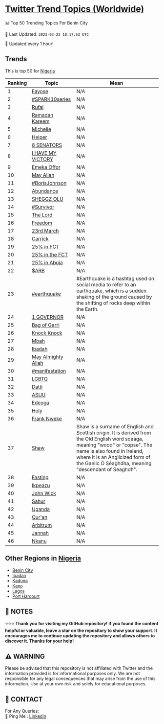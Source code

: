 [Twitter Trend Topics (Worldwide)](https://github.com/ErcinDedeoglu/Twitter-Trend-Topics)
==========


📊 Top 50 Trending Topics For Benin City

📆 Last Updated: `2023-03-23 10:17:53 UTC`

🔧 Updated every 1 hour!


## Trends

This is top 50 for [Nigeria](</Nigeria>)

| Ranking | Topic | Mean |
| ------- | ------------ | ------------ |
| 1 | [Fayose](http://twitter.com/search?q=Fayose) | N/A |
| 2 | [#SPARK10series](http://twitter.com/search?q=%23SPARK10series) | N/A |
| 3 | [Rufai](http://twitter.com/search?q=Rufai) | N/A |
| 4 | [Ramadan Kareem](http://twitter.com/search?q=Ramadan+Kareem) | N/A |
| 5 | [Michelle](http://twitter.com/search?q=Michelle) | N/A |
| 6 | [Helper](http://twitter.com/search?q=Helper) | N/A |
| 7 | [8 SENATORS](http://twitter.com/search?q=8+SENATORS) | N/A |
| 8 | [I HAVE MY VICTORY](http://twitter.com/search?q=I+HAVE+MY+VICTORY) | N/A |
| 9 | [Emeka Offor](http://twitter.com/search?q=Emeka+Offor) | N/A |
| 10 | [May Allah](http://twitter.com/search?q=May+Allah) | N/A |
| 11 | [#BorisJohnson](http://twitter.com/search?q=%23BorisJohnson) | N/A |
| 12 | [Abundance](http://twitter.com/search?q=Abundance) | N/A |
| 13 | [SHEGGZ OLU](http://twitter.com/search?q=SHEGGZ+OLU) | N/A |
| 14 | [#Survivor](http://twitter.com/search?q=%23Survivor) | N/A |
| 15 | [The Lord](http://twitter.com/search?q=The+Lord) | N/A |
| 16 | [Freedom](http://twitter.com/search?q=Freedom) | N/A |
| 17 | [23rd March](http://twitter.com/search?q=23rd+March) | N/A |
| 18 | [Carrick](http://twitter.com/search?q=Carrick) | N/A |
| 19 | [25% in FCT](http://twitter.com/search?q=25%25+in+FCT) | N/A |
| 20 | [25% in the FCT](http://twitter.com/search?q=25%25+in+the+FCT) | N/A |
| 21 | [25% in Abuja](http://twitter.com/search?q=25%25+in+Abuja) | N/A |
| 22 | [$ARB](http://twitter.com/search?q=%24ARB) | N/A |
| 23 | [#earthquake](http://twitter.com/search?q=%23earthquake) | #Earthquake is a hashtag used on social media to refer to an earthquake, which is a sudden shaking of the ground caused by the shifting of rocks deep within the Earth. |
| 24 | [1 GOVERNOR](http://twitter.com/search?q=1+GOVERNOR) | N/A |
| 25 | [Bag of Garri](http://twitter.com/search?q=Bag+of+Garri) | N/A |
| 26 | [Knock Knock](http://twitter.com/search?q=Knock+Knock) | N/A |
| 27 | [Mbah](http://twitter.com/search?q=Mbah) | N/A |
| 28 | [Ibadah](http://twitter.com/search?q=Ibadah) | N/A |
| 29 | [May Almighty Allah](http://twitter.com/search?q=May+Almighty+Allah) | N/A |
| 30 | [#manifestation](http://twitter.com/search?q=%23manifestation) | N/A |
| 31 | [LGBTQ](http://twitter.com/search?q=LGBTQ) | N/A |
| 32 | [Datti](http://twitter.com/search?q=Datti) | N/A |
| 33 | [ASUU](http://twitter.com/search?q=ASUU) | N/A |
| 34 | [Edeoga](http://twitter.com/search?q=Edeoga) | N/A |
| 35 | [Holy](http://twitter.com/search?q=Holy) | N/A |
| 36 | [Frank Nweke](http://twitter.com/search?q=Frank+Nweke) | N/A |
| 37 | [Shaw](http://twitter.com/search?q=Shaw) | Shaw is a surname of English and Scottish origin. It is derived from the Old English word sceaga, meaning "wood" or "copse". The name is also found in Ireland, where it is an Anglicized form of the Gaelic Ó Séaghdha, meaning "descendant of Seaghdh". |
| 38 | [Fasting](http://twitter.com/search?q=Fasting) | N/A |
| 39 | [Ikpeazu](http://twitter.com/search?q=Ikpeazu) | N/A |
| 40 | [John Wick](http://twitter.com/search?q=John+Wick) | N/A |
| 41 | [Sahur](http://twitter.com/search?q=Sahur) | N/A |
| 42 | [Uganda](http://twitter.com/search?q=Uganda) | N/A |
| 43 | [Qur'an](http://twitter.com/search?q=Qur%27an) | N/A |
| 44 | [Arbitrum](http://twitter.com/search?q=Arbitrum) | N/A |
| 45 | [Jannah](http://twitter.com/search?q=Jannah) | N/A |
| 46 | [Nkanu](http://twitter.com/search?q=Nkanu) | N/A |



## Other Regions in [Nigeria](</Nigeria>)

* [Benin City](</Nigeria/Benin City.md>)
* [Ibadan](</Nigeria/Ibadan.md>)
* [Kaduna](</Nigeria/Kaduna.md>)
* [Kano](</Nigeria/Kano.md>)
* [Lagos](</Nigeria/Lagos.md>)
* [Port Harcourt](</Nigeria/Port Harcourt.md>)



## 📝 NOTES

⭐⭐⭐ **Thank you for visiting my GitHub repository! If you found the content helpful or valuable, leave a star on the repository to show your support. It encourages me to continue updating the repository and allows others to discover it. Thanks for your help!**


## ⚠️ WARNING

Please be advised that this repository is not affiliated with Twitter and the information provided is for informational purposes only. We are not responsible for any legal consequences that may arise from the use of this information. Use at your own risk and solely for educational purposes.


## 📨 CONTACT

 For Any Queries:  
            🏓 Ping Me : [LinkedIn](https://www.linkedin.com/in/ercindedeoglu/)
